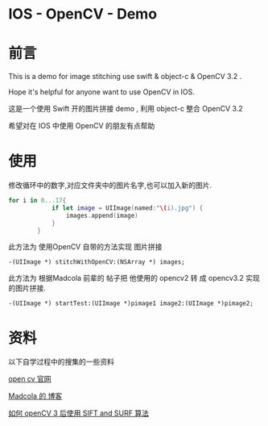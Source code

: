 # IOS - OpenCV - Demo

<!--markdown-->
<!-- toc -->

# 前言

This is a demo for image stitching use swift & object-c & OpenCV 3.2 .

Hope it's helpful for anyone want to use OpenCV in IOS.

这是一个使用 Swift 开的图片拼接 demo , 利用 object-c 整合 OpenCV 3.2

希望对在 IOS 中使用 OpenCV 的朋友有点帮助

# 使用

修改循环中的数字,对应文件夹中的图片名字,也可以加入新的图片.
```Swift
for i in 0...17{
            if let image = UIImage(named:"\(i).jpg") {
                images.append(image)
            }
        }

```

此方法为 使用OpenCV 自带的方法实现 图片拼接
```Objc
-(UIImage *) stitchWithOpenCV:(NSArray *) images;
```

此方法为 根据Madcola 前辈的 帖子把 他使用的 opencv2 转 成 opencv3.2 实现的图片拼接.
```Objc
-(UIImage *) startTest:(UIImage *)pimage1 image2:(UIImage *)pimage2;
```

# 资料

以下自学过程中的搜集的一些资料

[open cv 官网](https://opencv.org/)

[Madcola 的 博客](http://www.cnblogs.com/skyfsm/p/7411961.html)

[如何 openCV 3 后使用 SIFT and SURF 算法](https://www.pyimagesearch.com/2015/07/16/where-did-sift-and-surf-go-in-opencv-3/)
